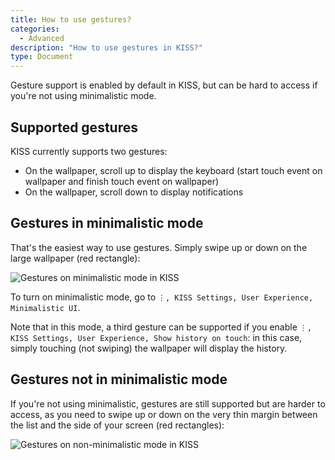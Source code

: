 ```yaml
---
title: How to use gestures?
categories:
  - Advanced
description: "How to use gestures in KISS?"
type: Document
---
```


Gesture support is enabled by default in KISS, but can be hard to access if you're not using minimalistic mode.

## Supported gestures
KISS currently supports two gestures:

* On the wallpaper, scroll up to display the keyboard (start touch event on wallpaper and finish touch event on wallpaper)
* On the wallpaper, scroll down to display notifications

## Gestures in minimalistic mode
That's the easiest way to use gestures. Simply swipe up or down on the large wallpaper (red rectangle):

![Gestures on minimalistic mode in KISS](/screenshots/gestures-minimalistic.png)

To turn on minimalistic mode, go to `⋮, KISS Settings, User Experience, Minimalistic UI`.

Note that in this mode, a third gesture can be supported if you enable `⋮, KISS Settings, User Experience, Show history on touch`: in this case, simply touching (not swiping) the wallpaper will display the history.

## Gestures not in minimalistic mode
If you're not using minimalistic, gestures are still supported but are harder to access, as you need to swipe up or down on the very thin margin between the list and the side of your screen (red rectangles):

![Gestures on non-minimalistic mode in KISS](/screenshots/gestures-non-minimalistic.png)

